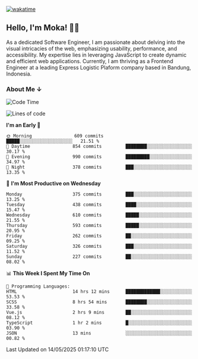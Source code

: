 [![wakatime](https://wakatime.com/badge/user/af9abd23-dba3-4dbe-973c-b045a9417a55.svg?style=social)](https://wakatime.com/@af9abd23-dba3-4dbe-973c-b045a9417a55)
## Hello, I'm Moka! 👋🏼


As a dedicated Software Engineer, I am passionate about delving into the visual intricacies of the web, emphasizing usability, performance, and accessibility. My expertise lies in leveraging JavaScript to create dynamic and efficient web applications. Currently, I am thriving as a Frontend Engineer at a leading Express Logistic Plaform company based in Bandung, Indonesia.

### About Me ↓

<!--START_SECTION:waka-->
![Code Time](http://img.shields.io/badge/Code%20Time-12%2C000%20hrs%2022%20mins-blue)

![Lines of code](https://img.shields.io/badge/From%20Hello%20World%20I%27ve%20Written-5.1%20million%20lines%20of%20code-blue)

**I'm an Early 🐤** 

```text
🌞 Morning                609 commits         █████░░░░░░░░░░░░░░░░░░░░   21.51 % 
🌆 Daytime                854 commits         ████████░░░░░░░░░░░░░░░░░   30.17 % 
🌃 Evening                990 commits         █████████░░░░░░░░░░░░░░░░   34.97 % 
🌙 Night                  378 commits         ███░░░░░░░░░░░░░░░░░░░░░░   13.35 % 
```
📅 **I'm Most Productive on Wednesday** 

```text
Monday                   375 commits         ███░░░░░░░░░░░░░░░░░░░░░░   13.25 % 
Tuesday                  438 commits         ████░░░░░░░░░░░░░░░░░░░░░   15.47 % 
Wednesday                610 commits         █████░░░░░░░░░░░░░░░░░░░░   21.55 % 
Thursday                 593 commits         █████░░░░░░░░░░░░░░░░░░░░   20.95 % 
Friday                   262 commits         ██░░░░░░░░░░░░░░░░░░░░░░░   09.25 % 
Saturday                 326 commits         ███░░░░░░░░░░░░░░░░░░░░░░   11.52 % 
Sunday                   227 commits         ██░░░░░░░░░░░░░░░░░░░░░░░   08.02 % 
```


📊 **This Week I Spent My Time On** 

```text
💬 Programming Languages: 
HTML                     14 hrs 12 mins      █████████████░░░░░░░░░░░░   53.53 % 
SCSS                     8 hrs 54 mins       ████████░░░░░░░░░░░░░░░░░   33.58 % 
Vue.js                   2 hrs 9 mins        ██░░░░░░░░░░░░░░░░░░░░░░░   08.12 % 
TypeScript               1 hr 2 mins         █░░░░░░░░░░░░░░░░░░░░░░░░   03.90 % 
JSON                     13 mins             ░░░░░░░░░░░░░░░░░░░░░░░░░   00.82 % 
```


 Last Updated on 14/05/2025 01:17:10 UTC
<!--END_SECTION:waka-->
